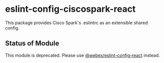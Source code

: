 # eslint-config-ciscospark-react

This package provides Cisco Spark's .eslintrc as an extensible shared config.

## Status of Module
This module is deprecated. Please use [@webex/eslint-config-react](https://www.npmjs.com/package/@webex/eslint-config-react) instead.

